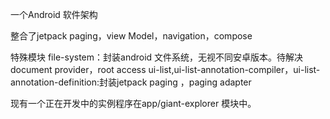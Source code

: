 一个Android 软件架构

整合了jetpack paging，view Model，navigation，compose

特殊模块
file-system：封装android 文件系统，无视不同安卓版本。待解决document provider，root access
ui-list,ui-list-annotation-compiler，ui-list-annotation-definition:封装jetpack paging ，paging adapter


现有一个正在开发中的实例程序在app/giant-explorer 模块中。